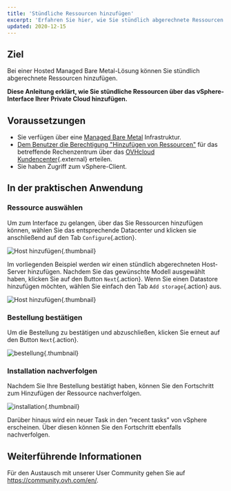 ```yaml
---
title: 'Stündliche Ressourcen hinzufügen'
excerpt: 'Erfahren Sie hier, wie Sie stündlich abgerechnete Ressourcen hinzufügen'
updated: 2020-12-15
---
```


## Ziel

Bei einer Hosted Managed Bare Metal-Lösung können Sie stündlich abgerechnete Ressourcen hinzufügen.

**Diese Anleitung erklärt, wie Sie stündliche Ressourcen über das vSphere-Interface Ihrer Private Cloud hinzufügen.**

## Voraussetzungen

- Sie verfügen über eine [Managed Bare Metal](https://www.ovhcloud.com/de/managed-bare-metal/) Infrastruktur.
- [Dem Benutzer die Berechtigung "Hinzufügen von Ressourcen"](/pages/bare_metal_cloud/managed_bare_metal/change-user-rights) für das betreffende Rechenzentrum über das [OVHcloud Kundencenter](/links/manager){.external} erteilen.
- Sie haben Zugriff zum vSphere-Client.

## In der praktischen Anwendung

### Ressource auswählen

Um zum Interface zu gelangen, über das Sie Ressourcen hinzufügen können, wählen Sie das entsprechende Datacenter und klicken sie anschließend auf den Tab `Configure`{.action}.

![Host hinzufügen](images/addhost_ess_01.png){.thumbnail}

Im vorliegenden Beispiel werden wir einen stündlich abgerechneten Host-Server hinzufügen. Nachdem Sie das gewünschte Modell ausgewählt haben, klicken Sie auf den Button `Next`{.action}. Wenn Sie einen Datastore hinzufügen möchten, wählen Sie einfach den Tab `Add storage`{.action} aus.

![Host hinzufügen](images/addhost_ess_02.png){.thumbnail}

### Bestellung bestätigen

Um die Bestellung zu bestätigen und abzuschließen, klicken Sie erneut auf den Button `Next`{.action}.

![bestellung](images/addhost_ess_03.png){.thumbnail}

### Installation nachverfolgen

Nachdem Sie Ihre Bestellung bestätigt haben, können Sie den Fortschritt zum Hinzufügen der Ressource nachverfolgen.

![installation](images/addhost_ess_04.png){.thumbnail}

Darüber hinaus wird ein neuer Task in den “recent tasks” von vSphere erscheinen. Über diesen können Sie den Fortschritt ebenfalls nachverfolgen.

## Weiterführende Informationen

Für den Austausch mit unserer User Community gehen Sie auf <https://community.ovh.com/en/>.
